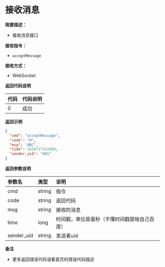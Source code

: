 # 接收消息

**简要描述：**

- 接收消息接口

**接收指令：**

- `acceptMessage`

**接收方式：**

- WebSocket

**返回代码说明**

| 代码   | 代码说明                      |
|:-----|:--------------------------|
| 0    | 成功                        |

**返回示例**

```json
{
  "cmd": "acceptMessage",
  "code": "0",
  "msg": "ABC",
  "time": 1638717152000,
  "sender_uid": "001"
}
```

**返回参数说明**

| 参数名        | 类型     | 说明                     |
|:-----------|:-------|:-----------------------|
| cmd        | string | 指令                     |
| code       | string | 返回代码                   |
| msg        | string | 接收的消息                  |
| time       | long   | 时间戳，单位是毫秒（不懂时间戳是啥自己百度） |
| sender_uid | string | 发送者uid                 |

**备注**

- 更多返回错误代码请看首页的错误代码描述

